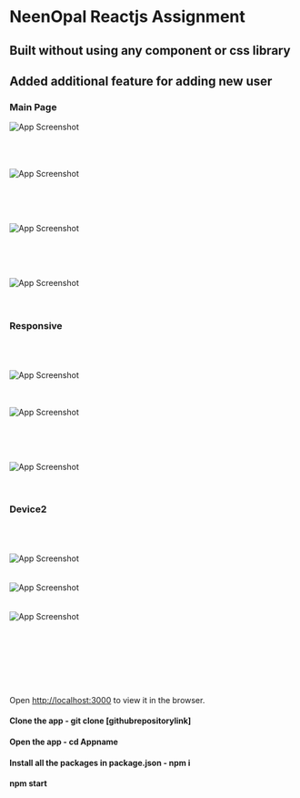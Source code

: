 

# NeenOpal Reactjs Assignment
## Built without using any component or css library
## Added additional feature for adding new user




### Main Page
![App Screenshot](https://github.com/vishal78689/NeenOpal/blob/main/images/main.jpg?raw=true)

<br /> <br /> <br />
![App Screenshot](https://github.com/vishal78689/NeenOpal/blob/main/images/main1.jpg?raw=true)

<br /> <br /> <br />

![App Screenshot](https://github.com/vishal78689/NeenOpal/blob/main/images/basic.jpg?raw=true)


<br /> <br /> <br />


![App Screenshot](https://github.com/vishal78689/NeenOpal/blob/main/images/add.jpg?raw=true)
<br /> <br /> <br />
### Responsive
<br /> <br /> <br />
![App Screenshot](https://github.com/vishal78689/NeenOpal/blob/main/images/ipad.jpg?raw=true)
<br /> <br /> <br />
 
![App Screenshot](https://github.com/vishal78689/NeenOpal/blob/main/images/ipadadd.jpg?raw=true)

<br /> <br /> <br />

![App Screenshot](https://github.com/vishal78689/NeenOpal/blob/main/images/basic2.jpg?raw=true)
<br /> <br /> <br />

### Device2


<br /> <br /> <br />
![App Screenshot](https://github.com/vishal78689/NeenOpal/blob/main/images/phone.jpg?raw=true)
<br /> <br /> <br />
![App Screenshot](https://github.com/vishal78689/NeenOpal/blob/main/images/basic3.jpg?raw=true)
<br /> <br /> <br />
![App Screenshot](https://github.com/vishal78689/NeenOpal/blob/main/images/phoneadd.jpg?raw=true)

<br /> <br /> <br />
<br /> <br /> <br />

Open [http://localhost:3000](http://localhost:3000) to view it in the browser.

#### Clone the app - git clone [githubrepositorylink]
#### Open the app - cd Appname 
#### Install all the packages in package.json - npm i
#### npm start








  


